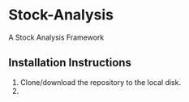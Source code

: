# Stock-Analysis
A Stock Analysis Framework

## Installation Instructions

1. Clone/download the repository to the local disk.
2. 
